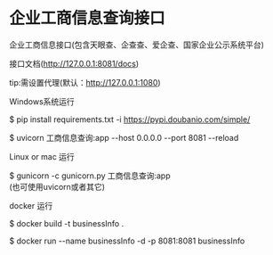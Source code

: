 # 企业工商信息查询接口

企业工商信息接口(包含天眼查、企查查、爱企查、国家企业公示系统平台)

接口文档(http://127.0.0.1:8081/docs)

tip:需设置代理(默认：http://127.0.0.1:1080)

Windows系统运行

$ pip install requirements.txt -i https://pypi.doubanio.com/simple/

$ uvicorn 工商信息查询:app --host 0.0.0.0 --port 8081 --reload

Linux or mac 运行

$ gunicorn -c gunicorn.py 工商信息查询:app  
(也可使用uvicorn或者其它)

docker 运行

$ docker build -t businessInfo .

$ docker run --name businessInfo -d -p 8081:8081 businessInfo
